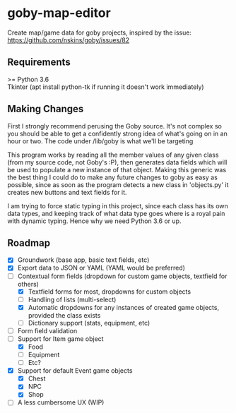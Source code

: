 # goby-map-editor
Create map/game data for goby projects, inspired by the issue: https://github.com/nskins/goby/issues/82 

## Requirements
\>= Python 3.6  
Tkinter (apt install python-tk if running it doesn't work immediately)

## Making Changes
First I strongly recommend perusing the Goby source.  It's not complex so you should be able to get a confidently strong idea of what's going on in an hour or two.  The code under /lib/goby is what we'll be targeting

This program works by reading all the member values of any given class (from my source code, not Goby's :P), then generates data fields which will be used to populate a new instance of that object.  Making this generic was the best thing I could do to make any future changes to goby as easy as possible, since as soon as the program detects a new class in 'objects.py' it creates new buttons and text fields for it.  
  
I am trying to force static typing in this project, since each class has its own data types, and keeping track of what data type goes where is a royal pain with dynamic typing.  Hence why we need Python 3.6 or up.

## Roadmap
- [x] Groundwork (base app, basic text fields, etc)  
- [x] Export data to JSON or YAML (YAML would be preferred)  
- [ ] Contextual form fields (dropdown for custom game objects, textfield for others)   
    - [x] Textfield forms for most, dropdowns for custom objects
    - [ ] Handling of lists (multi-select)
  - [x] Automatic dropdowns for any instances of created game objects, provided the class exists  
  - [ ] Dictionary support (stats, equipment, etc)
- [ ] Form field validation  
- [ ] Support for Item game object  
  - [x] Food
  - [ ] Equipment
  - [ ] Etc?
- [x] Support for default Event game objects
  - [x] Chest  
  - [x] NPC  
  - [x] Shop
- [ ] A less cumbersome UX (WIP)
